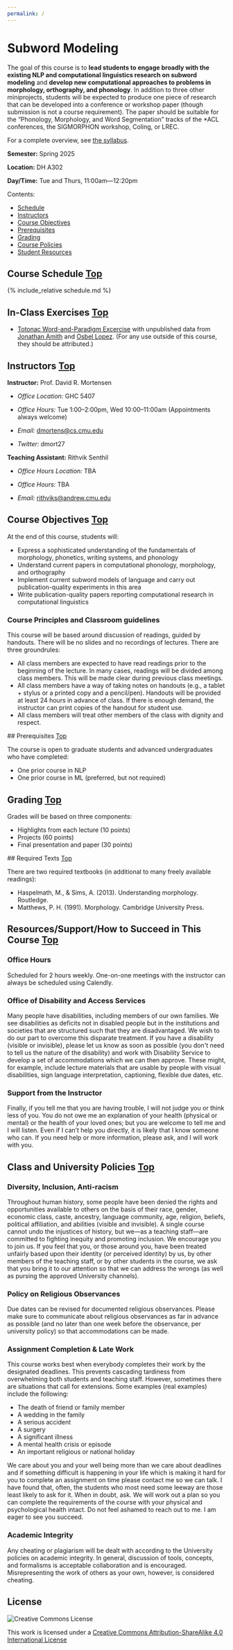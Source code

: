 ```yaml
---
permalink: /
---
```


# Subword Modeling

The goal of this course is to **lead students to engage broadly with the existing NLP and computational linguistics research on subword modeling** and **develop new computational approaches to problems in morphology, orthography, and phonology**. In addition to three other miniprojects, students will be expected to produce one piece of research that can be developed into a conference or workshop paper (though submission is not a course requirement). The paper should be suitable for the “Phonology, Morphology, and Word Segmentation” tracks of the *ACL conferences, the SIGMORPHON workshop, Coling, or LREC.

For a complete overview, see [the syllabus](assets/pdf/syllabus-s25.pdf).

**Semester:** Spring 2025

**Location:** DH A302

**Day/Time:** Tue and Thurs, 11:00am—12:20pm

<a id="contents"></a>Contents:
* <a href="#schedule">Schedule</a>
* <a href="#instructors">Instructors</a>
* <a href="#objectives">Course Objectives</a>
* <a href="#prerequisites">Prerequisites</a>
* <a href="#grading">Grading</a>
* <a href="#policies">Course Policies</a>
* <a href="#resources">Student Resources</a>

<a id="schedule">

## Course Schedule <a class="tiny-link" href="#">Top</a>

{% include_relative schedule.md %}

## In-Class Exercises <a class="tiny-link" href="#">Top</a>

* <a href="assets/zip/wp-totonac-inclass.zip">Totonac Word-and-Paradigm Excercise</a> with unpublished data from [Jonathan Amith](mailto:jonamith@gmail.com) and [Osbel Lopez](mailto:osbel9@gmail.com). (For any use outside of this course, they should be attributed.)

<a id="instructors">

## Instructors <a class="tiny-link" href="#">Top</a>

**Instructor:** Prof. David R. Mortensen

* *Office Location:* GHC 5407
* *Office Hours:* Tue 1:00–2:00pm, Wed 10:00–11:00am (Appointments always welcome)

* *Email:* dmortens@cs.cmu.edu
* *Twitter:* dmort27 

**Teaching Assistant:** Rithvik Senthil

* *Office Hours Location:* TBA
* *Office Hours:* TBA

* *Email:* rithviks@andrew.cmu.edu

<a id="objectives">

## Course Objectives <a class="tiny-link" href="#">Top</a>

At the end of this course, students will:
- Express a sophisticated understanding of the fundamentals of morphology, phonetics, writing systems, and phonology
- Understand current papers in computational phonology, morphology, and orthography
- Implement current subword models of language and carry out publication-quality experiments in this area
- Write publication-quality papers reporting computational research in computational linguistics

### Course Principles and Classroom guidelines

This course will be based around discussion of readings, guided by handouts. There will be no slides and no recordings of lectures. There are three groundrules:
- All class members are expected to have read readings prior to the beginning of the lecture. In many cases, readings will be divided among class members. This will be made clear during previous class meetings.
- All class members have a way of taking notes on handouts (e.g., a tablet + stylus or a printed copy and a pencil/pen). Handouts will be provided at least 24 hours in advance of class. If there is enough demand, the instructor can print copies of the handout for student use.
- All class members will treat other members of the class with dignity and respect.

<a id="prerequisites">
## Prerequisites <a class="tiny-link" href="#">Top</a>

The course is open to graduate students and advanced undergraduates who have completed:

- One prior course in NLP
- One prior course in ML (preferred, but not required)

<a id="grading">

## Grading <a class="tiny-link" href="#">Top</a>

Grades will be based on three components:
- Highlights from each lecture (10 points)
- Projects (60 points)
- Final presentation and paper (30 points)

<a id="required-texts">
## Required Texts <a class="tiny-link" href="#">Top</a>

There are two required textbooks (in additional to many freely available readings):

- Haspelmath, M., & Sims, A. (2013). Understanding morphology. Routledge.
- Matthews, P. H. (1991). Morphology. Cambridge University Press.

<a id="resources">

## Resources/Support/How to Succeed in This Course <a class="tiny-link" href="#">Top</a>

### Office Hours

Scheduled for 2 hours weekly. One-on-one meetings with the instructor can always be scheduled using Calendly.

### Office of Disability and Access Services

Many people have disabilities, including members of our own families. We see disabilities as deficits not in disabled people but in the institutions and societies that are structured such that they are disadvantaged. We wish to do our part to overcome this disparate treatment. If you have a disability (visible or invisible), please let us know as soon as possible (you don't need to tell us the nature of the disability) and work with Disability Service to develop a set of accommodations which we can then approve. These might, for example, include lecture materials that are usable by people with visual disabilities, sign language interpretation, captioning, flexible due dates, etc.

### Support from the Instructor

Finally, if you tell me that you are having
trouble, I will not judge you or think less of you. You do not owe me an
explanation of your health (physical or mental) or the health of your loved
ones; but you are welcome to tell me and I will listen. Even if I can’t help
you directly, it is likely that I know someone who can. If you need help or
more information, please ask, and I will work with you.

<a id="policies"></a>
## Class and University Policies <a class="tiny-link" href="#">Top</a>

### Diversity, Inclusion, Anti-racism

Throughout human history, some people have been denied the rights and opportunities available to others on the basis of their race, gender, economic class, caste, ancestry, language community, age, religion, beliefs, political affiliation, and abilities (visible and invisible). A single course cannot undo the injustices of history, but we—as a teaching staff—are committed to fighting inequity and promoting inclusion. We encourage you to join us. If you feel that you, or those around you, have been treated unfairly based upon their identity (or perceived identity) by us, by other members of the teaching staff, or by other students in the course, we ask that you bring it to our attention so that we can address the wrongs (as well as pursing the approved University channels).

### Policy on Religious Observances

Due dates can be revised for documented
religious observances. Please make sure to communicate about religious observances as far in advance
as possible (and no later than one week before the observance, per university
policy) so that accommodations can be made.

### Assignment Completion & Late Work

This course works best when everybody completes their work by the designated deadlines. This prevents cascading tardiness from overwhelming both students and teaching staff. However, sometimes there are situations that call for extensions. Some examples (real examples) include the following:

- The death of friend or family member
- A wedding in the family
- A serious accident
- A surgery
- A significant illness
- A mental health crisis or episode
- An important religious or national holiday

We care about you and your well being more than we care about deadlines and if something difficult is happening in your life which is making it hard for you to complete an assignment on time please contact me so we can talk. I have found that, often, the students who most need some leeway are those least likely to ask for it. When in doubt, ask. We will work out a plan so you can complete the requirements of the course with your physical and psychological health intact. Do not feel ashamed to reach out to me. I am eager to see you succeed.

### Academic Integrity

Any cheating or plagiarism will be dealt with according to the University policies on academic integrity. In general, discussion of tools, concepts, and formalisms is acceptable collaboration and is encouraged. Misrepresenting the work of others as your own, however, is considered cheating.

## License

![Creative Commons License](https://i.creativecommons.org/l/by-sa/4.0/88x31.png)

This work is licensed under a [Creative Commons Attribution-ShareAlike 4.0 International License](http://creativecommons.org/licenses/by-sa/4.0/)
